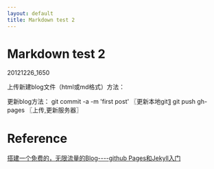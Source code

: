 ```yaml
---
layout: default
title: Markdown test 2
---
```


# Markdown test 2
20121226_1650

上传新建blog文件（html或md格式）方法：
 

更新blog方法：
	git commit -a -m 'first post'   〖更新本地git〗
	git push gh-pages                 〖上传,更新服务器〗   
 

 


# Reference
[搭建一个免费的，无限流量的Blog----github Pages和Jekyll入门](http://www.ruanyifeng.com/blog/2012/08/blogging_with_jekyll.html)
